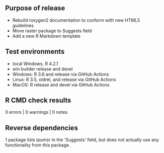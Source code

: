 ## Purpose of release
* Rebuild roxygen2 documentation to conform with new HTML5 guidelines
* Move raster package to Suggests field
* Add a new R Markdown template

## Test environments
* local Windows, R 4.2.1
* win builder release and devel
* Windows: R 3.6 and release via GitHub Actions
* Linux: R 3.5, oldrel, and release via GitHub Actions
* MacOS: R release and devel via GitHub Actions

## R CMD check results

0 errors | 0 warnings | 0 notes

## Reverse dependencies
1 package lists ipumsr in the 'Suggests' field, but does not actually use any
functionality from this package.
